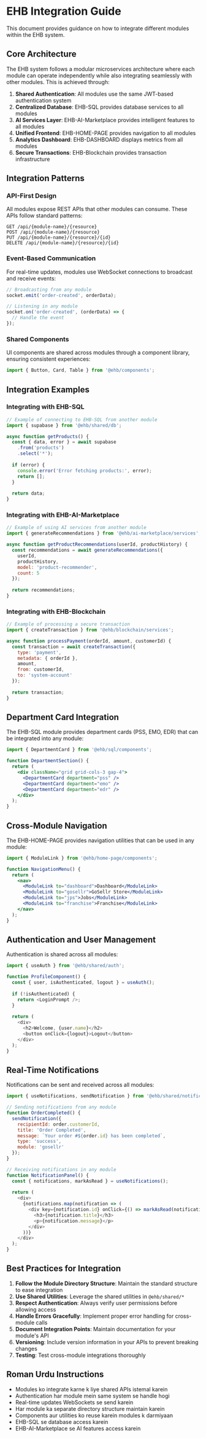 # EHB Integration Guide

This document provides guidance on how to integrate different modules within the EHB system.

## Core Architecture

The EHB system follows a modular microservices architecture where each module can operate independently while also integrating seamlessly with other modules. This is achieved through:

1. **Shared Authentication**: All modules use the same JWT-based authentication system
2. **Centralized Database**: EHB-SQL provides database services to all modules
3. **AI Services Layer**: EHB-AI-Marketplace provides intelligent features to all modules
4. **Unified Frontend**: EHB-HOME-PAGE provides navigation to all modules
5. **Analytics Dashboard**: EHB-DASHBOARD displays metrics from all modules
6. **Secure Transactions**: EHB-Blockchain provides transaction infrastructure

## Integration Patterns

### API-First Design

All modules expose REST APIs that other modules can consume. These APIs follow standard patterns:

```
GET /api/{module-name}/{resource}
POST /api/{module-name}/{resource}
PUT /api/{module-name}/{resource}/{id}
DELETE /api/{module-name}/{resource}/{id}
```

### Event-Based Communication

For real-time updates, modules use WebSocket connections to broadcast and receive events:

```javascript
// Broadcasting from any module
socket.emit('order-created', orderData);

// Listening in any module
socket.on('order-created', (orderData) => {
  // Handle the event
});
```

### Shared Components

UI components are shared across modules through a component library, ensuring consistent experiences:

```jsx
import { Button, Card, Table } from '@ehb/components';
```

## Integration Examples

### Integrating with EHB-SQL

```javascript
// Example of connecting to EHB-SQL from another module
import { supabase } from '@ehb/shared/db';

async function getProducts() {
  const { data, error } = await supabase
    .from('products')
    .select('*');
    
  if (error) {
    console.error('Error fetching products:', error);
    return [];
  }
  
  return data;
}
```

### Integrating with EHB-AI-Marketplace

```javascript
// Example of using AI services from another module
import { generateRecommendations } from '@ehb/ai-marketplace/services';

async function getProductRecommendations(userId, productHistory) {
  const recommendations = await generateRecommendations({
    userId,
    productHistory,
    model: 'product-recommender',
    count: 5
  });
  
  return recommendations;
}
```

### Integrating with EHB-Blockchain

```javascript
// Example of processing a secure transaction
import { createTransaction } from '@ehb/blockchain/services';

async function processPayment(orderId, amount, customerId) {
  const transaction = await createTransaction({
    type: 'payment',
    metadata: { orderId },
    amount,
    from: customerId,
    to: 'system-account'
  });
  
  return transaction;
}
```

## Department Card Integration

The EHB-SQL module provides department cards (PSS, EMO, EDR) that can be integrated into any module:

```jsx
import { DepartmentCard } from '@ehb/sql/components';

function DepartmentSection() {
  return (
    <div className="grid grid-cols-3 gap-4">
      <DepartmentCard department="pss" />
      <DepartmentCard department="emo" />
      <DepartmentCard department="edr" />
    </div>
  );
}
```

## Cross-Module Navigation

The EHB-HOME-PAGE provides navigation utilities that can be used in any module:

```jsx
import { ModuleLink } from '@ehb/home-page/components';

function NavigationMenu() {
  return (
    <nav>
      <ModuleLink to="dashboard">Dashboard</ModuleLink>
      <ModuleLink to="gosellr">GoSellr Store</ModuleLink>
      <ModuleLink to="jps">Jobs</ModuleLink>
      <ModuleLink to="franchise">Franchise</ModuleLink>
    </nav>
  );
}
```

## Authentication and User Management

Authentication is shared across all modules:

```javascript
import { useAuth } from '@ehb/shared/auth';

function ProfileComponent() {
  const { user, isAuthenticated, logout } = useAuth();
  
  if (!isAuthenticated) {
    return <LoginPrompt />;
  }
  
  return (
    <div>
      <h2>Welcome, {user.name}</h2>
      <button onClick={logout}>Logout</button>
    </div>
  );
}
```

## Real-Time Notifications

Notifications can be sent and received across all modules:

```javascript
import { useNotifications, sendNotification } from '@ehb/shared/notifications';

// Sending notifications from any module
function OrderCompleted() {
  sendNotification({
    recipientId: order.customerId,
    title: 'Order Completed',
    message: `Your order #${order.id} has been completed`,
    type: 'success',
    module: 'gosellr'
  });
}

// Receiving notifications in any module
function NotificationPanel() {
  const { notifications, markAsRead } = useNotifications();
  
  return (
    <div>
      {notifications.map(notification => (
        <div key={notification.id} onClick={() => markAsRead(notification.id)}>
          <h3>{notification.title}</h3>
          <p>{notification.message}</p>
        </div>
      ))}
    </div>
  );
}
```

## Best Practices for Integration

1. **Follow the Module Directory Structure**: Maintain the standard structure to ease integration
2. **Use Shared Utilities**: Leverage the shared utilities in `@ehb/shared/*`
3. **Respect Authentication**: Always verify user permissions before allowing access
4. **Handle Errors Gracefully**: Implement proper error handling for cross-module calls
5. **Document Integration Points**: Maintain documentation for your module's API
6. **Versioning**: Include version information in your APIs to prevent breaking changes
7. **Testing**: Test cross-module integrations thoroughly

## Roman Urdu Instructions

- Modules ko integrate karne k liye shared APIs istemal karein
- Authentication har module mein same system se handle hogi
- Real-time updates WebSockets se send karein
- Har module ka separate directory structure maintain karein
- Components aur utilities ko reuse karein modules k darmiyaan
- EHB-SQL se database access karein
- EHB-AI-Marketplace se AI features access karein